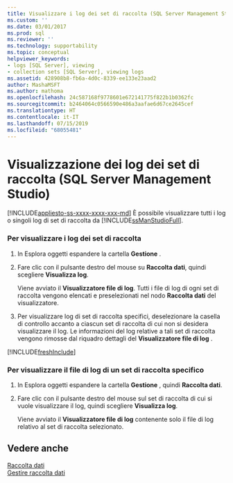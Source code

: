 ```yaml
---
title: Visualizzare i log dei set di raccolta (SQL Server Management Studio) | Microsoft Docs
ms.custom: ''
ms.date: 03/01/2017
ms.prod: sql
ms.reviewer: ''
ms.technology: supportability
ms.topic: conceptual
helpviewer_keywords:
- logs [SQL Server], viewing
- collection sets [SQL Server], viewing logs
ms.assetid: 428908b8-fb6a-4d0c-8339-ee133e23aad2
author: MashaMSFT
ms.author: mathoma
ms.openlocfilehash: 24c587168f9778601e672141775f822b1b0362fc
ms.sourcegitcommit: b2464064c0566590e486a3aafae6d67ce2645cef
ms.translationtype: HT
ms.contentlocale: it-IT
ms.lasthandoff: 07/15/2019
ms.locfileid: "68055481"
---
```

# <a name="view-collection-set-logs-sql-server-management-studio"></a>Visualizzazione dei log dei set di raccolta (SQL Server Management Studio)
[!INCLUDE[appliesto-ss-xxxx-xxxx-xxx-md](../../includes/appliesto-ss-xxxx-xxxx-xxx-md.md)]
  È possibile visualizzare tutti i log o singoli log di set di raccolta da [!INCLUDE[ssManStudioFull](../../includes/ssmanstudiofull-md.md)].  
  
### <a name="to-view-collection-set-logs"></a>Per visualizzare i log dei set di raccolta  
  
1.  In Esplora oggetti espandere la cartella **Gestione** .  
  
2.  Fare clic con il pulsante destro del mouse su **Raccolta dati**, quindi scegliere **Visualizza log**.  
  
     Viene avviato il **Visualizzatore file di log**. Tutti i file di log di ogni set di raccolta vengono elencati e preselezionati nel nodo **Raccolta dati** del visualizzatore.  
  
3.  Per visualizzare log di set di raccolta specifici, deselezionare la casella di controllo accanto a ciascun set di raccolta di cui non si desidera visualizzare il log. Le informazioni del log relative a tali set di raccolta vengono rimosse dal riquadro dettagli del **Visualizzatore file di log** .  

[!INCLUDE[freshInclude](../../includes/paragraph-content/fresh-note-steps-feedback.md)]

### <a name="to-view-a-specific-collection-set-log-file"></a>Per visualizzare il file di log di un set di raccolta specifico  
  
1.  In Esplora oggetti espandere la cartella **Gestione** , quindi **Raccolta dati**.  
  
2.  Fare clic con il pulsante destro del mouse sul set di raccolta di cui si vuole visualizzare il log, quindi scegliere **Visualizza log**.  
  
     Viene avviato il **Visualizzatore file di log** contenente solo il file di log relativo al set di raccolta selezionato.  
  
## <a name="see-also"></a>Vedere anche  
 [Raccolta dati](../../relational-databases/data-collection/data-collection.md)   
 [Gestire raccolta dati](../../relational-databases/data-collection/manage-data-collection.md)  
  
  
